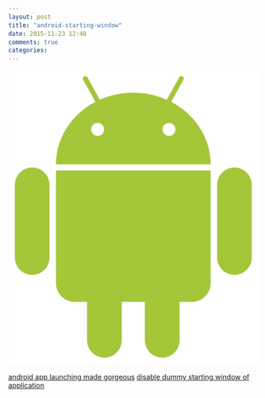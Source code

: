 ```yaml
---
layout: post
title: "android-starting-window"
date: 2015-11-23 12:48
comments: true
categories: 
---
```


<p><center><img src="/images/android_robot.png" /></center></p>

[android app launching made  gorgeous](http://cyrilmottier.com/2013/01/23/android-app-launching-made-gorgeous/)
[disable dummy starting window of application](https://stackoverflow.com/questions/16922915/android-disable-dummy-starting-window-of-application)